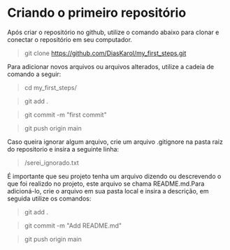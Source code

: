 # Criando o primeiro repositório

Após criar o repositório no github, utilize o comando abaixo para clonar e conectar o repositório em seu computador.

> git clone https://github.com/DiasKarol/my_first_steps.git

Para adicionar novos arquivos ou arquivos alterados, utilize a cadeia de comando a seguir:

> cd my_first_steps/

> git add .

> git commit -m "first commit"

> git push origin main

Caso queira ignorar algum arquivo, crie um arquivo .gitignore na pasta raiz do repositorio e insira a seguinte linha:

> /serei_ignorado.txt

É importante que seu projeto tenha um arquivo dizendo ou descrevendo o que foi realizdo no projeto, este arquivo se chama README.md.Para adicioná-lo, crie o arquivo em sua pasta local e insira a descrição, em seguida utilize os comandos:

> git add .

> git commit -m "Add README.md"

> git push origin main